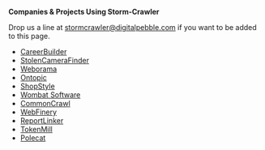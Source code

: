 **Companies & Projects Using Storm-Crawler**

Drop us a line at stormcrawler@digitalpebble.com if you want to be added to this page.

* [CareerBuilder](http://www.careerbuilder.com/)
* [StolenCameraFinder](http://www.stolencamerafinder.com/)
* [Weborama](http://www.weborama.com/)
* [Ontopic](http://www.ontopic.io/)
* [ShopStyle](http://www.shopstyle.com/)
* [Wombat Software](http://www.wombatsoftware.de/)
* [CommonCrawl](http://commoncrawl.org/2016/10/news-dataset-available/)
* [WebFinery](https://webfinery.com/)
* [ReportLinker](http://www.reportlinker.com/)
* [TokenMill](http://www.tokenmill.lt/)
* [Polecat](http://www.polecat.com/)

